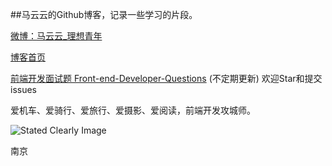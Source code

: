 
##马云云的Github博客，记录一些学习的片段。


[微博：马云云_理想青年](http://weibo.com/920802999 "马云云_理想青年的微博")

[博客首页](http://markyun.github.io/ "马云云的博客")


[前端开发面试题 Front-end-Developer-Questions](https://github.com/markyun/My-blog/blob/master/Front-end-Developer-Questions "最新前端开发面试题")  (不定期更新) 欢迎Star和提交issues

爱机车、爱骑行、爱旅行、爱摄影、爱阅读，前端开发攻城师。 


![Stated Clearly Image](http://i3.tietuku.com/8d1ffe7d2f1d6bfc.jpg)

南京

